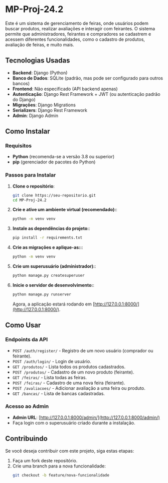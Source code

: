 # MP-Proj-24.2

Este é um sistema de gerenciamento de feiras, onde usuários podem buscar produtos, realizar avaliações e interagir com feirantes. O sistema permite que administradores, feirantes e compradores se cadastrem e acessem diferentes funcionalidades, como o cadastro de produtos, avaliação de feiras, e muito mais.

## Tecnologias Usadas

- **Backend**: Django (Python)
- **Banco de Dados**: SQLite (padrão, mas pode ser configurado para outros bancos)
- **Frontend**: Não especificado (API backend apenas)
- **Autenticação**: Django Rest Framework + JWT (ou autenticação padrão do Django)
- **Migrações**: Django Migrations
- **Serializers**: Django Rest Framework
- **Admin**: Django Admin

## Como Instalar

### Requisitos
- **Python** (recomenda-se a versão 3.8 ou superior)
- **pip** (gerenciador de pacotes do Python)

### Passos para Instalar

1. **Clone o repositório**:
   ```bash
   git clone https://seu-repositorio.git
   cd MP-Proj-24.2
   ```
2. **Crie e ative um ambiente virtual (recomendado):**:
   ```bash
   python -m venv venv
   ```
3. **Instale as dependências do projeto:**:
   ```bash
   pip install -r requirements.txt
   ```
4. **Crie as migrações e aplique-as::**:
   ```bash
   python -m venv venv
   ```
5. **Crie um superusuário (administrador):**:
   ```bash
   python manage.py createsuperuser
   ```
6. **Inicie o servidor de desenvolvimento:**:
   ```bash
   python manage.py runserver
   ```
   Agora, a aplicação estará rodando em [http://127.0.0.1:8000/](http://127.0.0.1:8000/).

## Como Usar

### Endpoints da API

- `POST /auth/register/` - Registro de um novo usuário (comprador ou feirante).
- `POST /auth/login/` - Login de usuário.
- `GET /produtos/` - Lista todos os produtos cadastrados.
- `POST /produtos/` - Cadastro de um novo produto (feirante).
- `GET /feiras/` - Lista todas as feiras.
- `POST /feiras/` - Cadastro de uma nova feira (feirante).
- `POST /avaliacoes/` - Adicionar avaliação a uma feira ou produto.
- `GET /bancas/` - Lista de bancas cadastradas.

### Acesso ao Admin

- **Admin URL**: [http://127.0.0.1:8000/admin/](http://127.0.0.1:8000/admin/)
- Faça login com o superusuário criado durante a instalação.

## Contribuindo

Se você deseja contribuir com este projeto, siga estas etapas:

1. Faça um fork deste repositório.
2. Crie uma branch para a nova funcionalidade:
   ```bash
   git checkout -b feature/nova-funcionalidade
